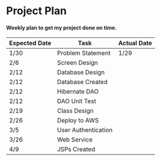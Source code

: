# Project Plan

#### Weekly plan to get my project done on time.

| Expected Date | Task | Actual Date |
|---------------|------|-------------|
| 1/30 | Problem Statement | 1/29 |
| 2/6 | Screen Design |  |
| 2/12 | Database Design |  |
| 2/12 | Database Created |  |
| 2/12 | Hibernate DAO |  |
| 2/12 | DAO Unit Test |  |
| 2/19 | Class Design |  |
| 2/26 | Deploy to AWS |  |
| 3/5 | User Authentication |  |
| 3/26 | Web Service |  |
| 4/9 | JSPs Created |  |